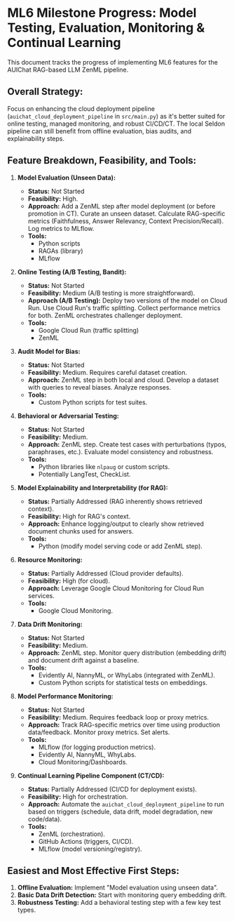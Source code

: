 # ML6 Milestone Progress: Model Testing, Evaluation, Monitoring & Continual Learning

This document tracks the progress of implementing ML6 features for the AUIChat RAG-based LLM ZenML pipeline.

## Overall Strategy:
Focus on enhancing the cloud deployment pipeline (`auichat_cloud_deployment_pipeline` in `src/main.py`) as it's better suited for online testing, managed monitoring, and robust CI/CD/CT. The local Seldon pipeline can still benefit from offline evaluation, bias audits, and explainability steps.

## Feature Breakdown, Feasibility, and Tools:

1.  **Model Evaluation (Unseen Data):**
    *   **Status:** Not Started
    *   **Feasibility:** High.
    *   **Approach:** Add a ZenML step after model deployment (or before promotion in CT). Curate an unseen dataset. Calculate RAG-specific metrics (Faithfulness, Answer Relevancy, Context Precision/Recall). Log metrics to MLflow.
    *   **Tools:**
        *   Python scripts
        *   RAGAs (library)
        *   MLflow

2.  **Online Testing (A/B Testing, Bandit):**
    *   **Status:** Not Started
    *   **Feasibility:** Medium (A/B testing is more straightforward).
    *   **Approach (A/B Testing):** Deploy two versions of the model on Cloud Run. Use Cloud Run's traffic splitting. Collect performance metrics for both. ZenML orchestrates challenger deployment.
    *   **Tools:**
        *   Google Cloud Run (traffic splitting)
        *   ZenML

3.  **Audit Model for Bias:**
    *   **Status:** Not Started
    *   **Feasibility:** Medium. Requires careful dataset creation.
    *   **Approach:** ZenML step in both local and cloud. Develop a dataset with queries to reveal biases. Analyze responses.
    *   **Tools:**
        *   Custom Python scripts for test suites.

4.  **Behavioral or Adversarial Testing:**
    *   **Status:** Not Started
    *   **Feasibility:** Medium.
    *   **Approach:** ZenML step. Create test cases with perturbations (typos, paraphrases, etc.). Evaluate model consistency and robustness.
    *   **Tools:**
        *   Python libraries like `nlpaug` or custom scripts.
        *   Potentially LangTest, CheckList.

5.  **Model Explainability and Interpretability (for RAG):**
    *   **Status:** Partially Addressed (RAG inherently shows retrieved context).
    *   **Feasibility:** High for RAG's context.
    *   **Approach:** Enhance logging/output to clearly show retrieved document chunks used for answers.
    *   **Tools:**
        *   Python (modify model serving code or add ZenML step).

6.  **Resource Monitoring:**
    *   **Status:** Partially Addressed (Cloud provider defaults).
    *   **Feasibility:** High (for cloud).
    *   **Approach:** Leverage Google Cloud Monitoring for Cloud Run services.
    *   **Tools:**
        *   Google Cloud Monitoring.

7.  **Data Drift Monitoring:**
    *   **Status:** Not Started
    *   **Feasibility:** Medium.
    *   **Approach:** ZenML step. Monitor query distribution (embedding drift) and document drift against a baseline.
    *   **Tools:**
        *   Evidently AI, NannyML, or WhyLabs (integrated with ZenML).
        *   Custom Python scripts for statistical tests on embeddings.

8.  **Model Performance Monitoring:**
    *   **Status:** Not Started
    *   **Feasibility:** Medium. Requires feedback loop or proxy metrics.
    *   **Approach:** Track RAG-specific metrics over time using production data/feedback. Monitor proxy metrics. Set alerts.
    *   **Tools:**
        *   MLflow (for logging production metrics).
        *   Evidently AI, NannyML, WhyLabs.
        *   Cloud Monitoring/Dashboards.

9.  **Continual Learning Pipeline Component (CT/CD):**
    *   **Status:** Partially Addressed (CI/CD for deployment exists).
    *   **Feasibility:** High for orchestration.
    *   **Approach:** Automate the `auichat_cloud_deployment_pipeline` to run based on triggers (schedule, data drift, model degradation, new code/data).
    *   **Tools:**
        *   ZenML (orchestration).
        *   GitHub Actions (triggers, CI/CD).
        *   MLflow (model versioning/registry).

## Easiest and Most Effective First Steps:

1.  **Offline Evaluation:** Implement "Model evaluation using unseen data".
2.  **Basic Data Drift Detection:** Start with monitoring query embedding drift.
3.  **Robustness Testing:** Add a behavioral testing step with a few key test types.
